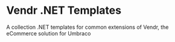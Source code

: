 ﻿# Vendr .NET Templates

A collection .NET templates for common extensions of Vendr, the eCommerce solution for Umbraco